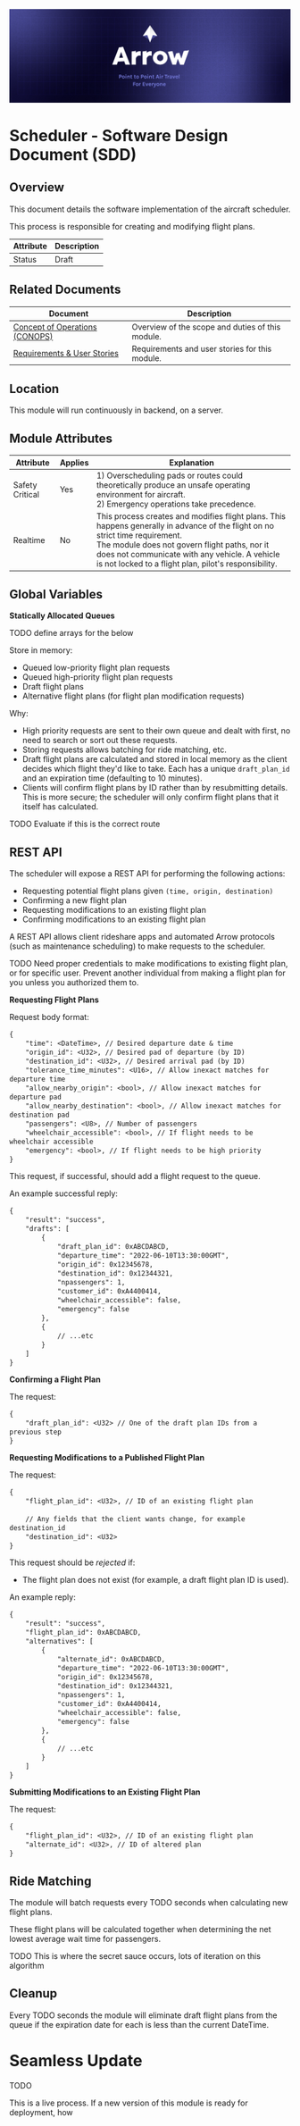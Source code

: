 ![Arrow Banner](https://github.com/Arrow-air/.github/raw/main/profile/assets/arrow_v2_twitter-banner_neu.png)

# Scheduler - Software Design Document (SDD)

## Overview

This document details the software implementation of the aircraft scheduler.

This process is responsible for creating and modifying flight plans.

Attribute | Description
--- | ---
Status | Draft

## Related Documents

Document | Description
--- | ---
[Concept of Operations (CONOPS)](https://docs.google.com/document/d/1AZyucyNBihml7bqxxxKISegdeacpRQwPmsbD6xJcLCQ/edit) | Overview of the scope and duties of this module.
[Requirements & User Stories](https://docs.google.com/spreadsheets/d/1hLGIY6v_-GWK0jljLleN9nCiaRth0uKqRwssCJGIpuo/edit#gid=0) | Requirements and user stories for this module.

## Location

This module will run continuously in backend, on a server.

## Module Attributes

Attribute | Applies | Explanation
--- | --- | ---
Safety Critical | Yes | 1) Overscheduling pads or routes could theoretically produce an unsafe operating environment for aircraft.<br>2) Emergency operations take precedence.
Realtime | No | This process creates and modifies flight plans. This happens generally in advance of the flight on no strict time requirement.<br>The module does not govern flight paths, nor it does not communicate with any vehicle. A vehicle is not locked to a flight plan, pilot's responsibility.

## Global Variables

**Statically Allocated Queues**

TODO define arrays for the below

Store in memory:
- Queued low-priority flight plan requests
- Queued high-priority flight plan requests
- Draft flight plans
- Alternative flight plans (for flight plan modification requests)

Why:
- High priority requests are sent to their own queue and dealt with first, no need to search or sort out these requests.
- Storing requests allows batching for ride matching, etc.
- Draft flight plans are calculated and stored in local memory as the client decides which flight they'd like to take. Each has a unique `draft_plan_id` and an expiration time (defaulting to 10 minutes).
- Clients will confirm flight plans by ID rather than by resubmitting details. This is more secure; the scheduler will only confirm flight plans that it itself has calculated.

TODO Evaluate if this is the correct route

## REST API

The scheduler will expose a REST API for performing the following actions:
- Requesting potential flight plans given `(time, origin, destination)`
- Confirming a new flight plan
- Requesting modifications to an existing flight plan
- Confirming modifications to an existing flight plan

A REST API allows client rideshare apps and automated Arrow protocols (such as maintenance scheduling) to make requests to the scheduler.

TODO Need proper credentials to make modifications to existing flight plan, or for specific user. Prevent another individual from making a flight plan for you unless you authorized them to.

**Requesting Flight Plans**

Request body format:
```
{
    "time": <DateTime>, // Desired departure date & time
    "origin_id": <U32>, // Desired pad of departure (by ID)
    "destination_id": <U32>, // Desired arrival pad (by ID)
    "tolerance_time_minutes": <U16>, // Allow inexact matches for departure time
    "allow_nearby_origin": <bool>, // Allow inexact matches for departure pad
    "allow_nearby_destination": <bool>, // Allow inexact matches for destination pad
    "passengers": <U8>, // Number of passengers
    "wheelchair_accessible": <bool>, // If flight needs to be wheelchair accessible
    "emergency": <bool>, // If flight needs to be high priority
}
```

This request, if successful, should add a flight request to the queue.

An example successful reply:
```
{
    "result": "success",
    "drafts": [
        {
            "draft_plan_id": 0xABCDABCD,
            "departure_time": "2022-06-10T13:30:00GMT",
            "origin_id": 0x12345678,
            "destination_id": 0x12344321,
            "npassengers": 1,
            "customer_id": 0xA4400414,
            "wheelchair_accessible": false,
            "emergency": false
        },
        {
            // ...etc
        }
    ]
}
```

**Confirming a Flight Plan**

The request:
```
{
    "draft_plan_id": <U32> // One of the draft plan IDs from a previous step
}
```

**Requesting Modifications to a Published Flight Plan**

The request:
```
{
    "flight_plan_id": <U32>, // ID of an existing flight plan

    // Any fields that the client wants change, for example destination_id
    "destination_id": <U32>
}
```

This request should be *rejected* if:
- The flight plan does not exist (for example, a draft flight plan ID is used).

An example reply:
```
{
    "result": "success",
    "flight_plan_id": 0xABCDABCD,
    "alternatives": [
        {
            "alternate_id": 0xABCDABCD,
            "departure_time": "2022-06-10T13:30:00GMT",
            "origin_id": 0x12345678,
            "destination_id": 0x12344321,
            "npassengers": 1,
            "customer_id": 0xA4400414,
            "wheelchair_accessible": false,
            "emergency": false
        },
        {
            // ...etc
        }
    ]
}
```

**Submitting Modifications to an Existing Flight Plan**

The request:
```
{
    "flight_plan_id": <U32>, // ID of an existing flight plan
    "alternate_id": <U32>, // ID of altered plan
}
```

## Ride Matching

The module will batch requests every TODO seconds when calculating new flight plans.

These flight plans will be calculated together when determining the net lowest average wait time for passengers.

TODO This is where the secret sauce occurs, lots of iteration on this algorithm

## Cleanup

Every TODO seconds the module will eliminate draft flight plans from the queue if the expiration date for each is less than the current DateTime.

# Seamless Update

TODO

This is a live process. If a new version of this module is ready for deployment, how 